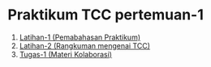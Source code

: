 <h1> Praktikum TCC pertemuan-1 </h1>

1. [Latihan-1 (Pemabahasan Praktikum)](/minggu-01/git-single.md) 
2. [Latihan-2 (Rangkuman mengenai TCC)](/minggu-01/rangkuman-cloud-computing.md)
3. [Tugas-1 (Materi Kolaborasi)](/minggu-01/git-kolaborasi.md)
